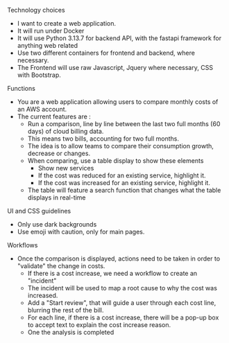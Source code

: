 Technology choices 
- I want to create a web application.
- It will run under Docker
- It will use Python 3.13.7 for backend API, with the fastapi framework for anything web related
- Use two different containers for frontend and backend, where necessary.
- The Frontend will use raw Javascript, Jquery where necessary, CSS with Bootstrap.

Functions
- You are a web application allowing users to compare monthly costs of an AWS account.
- The current features are :
  - Run a comparison, line by line between the last two full months (60 days) of cloud billing data.
  - This means two bills, accounting for two full months.
  - The idea is to allow teams to compare their consumption growth, decrease or changes.
  - When comparing, use a table display to show these elements
    - Show new services
    - If the cost was reduced for an existing service, highlight it.
    - If the cost was increased for an existing service, highlight it.
  - The table will feature a search function that changes what the table displays in real-time

UI and CSS guidelines
- Only use dark backgrounds
- Use emoji with caution, only for main pages.

Workflows
- Once the comparison is displayed, actions need to be taken in order to "validate" the change in costs.
  - If there is a cost increase, we need a workflow to create an "incident"
  - The incident will be used to map a root cause to why the cost was increased.
  - Add a "Start review", that will guide a user through each cost line, blurring the rest of the bill.
  - For each line, if there is a cost increase, there will be a pop-up box to accept text to explain the cost increase reason.
  - One the analysis is completed